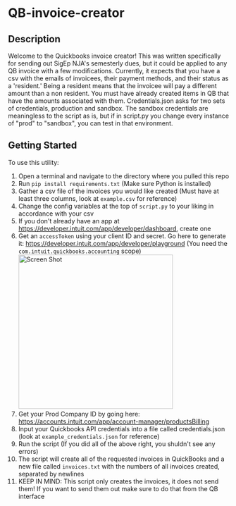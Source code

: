 # QB-invoice-creator

## Description
Welcome to the Quickbooks invoice creator! This was written specifically for sending out SigEp NJA's semesterly dues, but it could be applied to any QB invoice with a few modifications. Currently, it expects that you have a csv with the emails of invoicees, their payment methods, and their status as a 'resident.' Being a resident means that the invoicee will pay a different amount than a non resident. You must have already created items in QB that have the amounts associated with them. Credentials.json asks for two sets of credentials, production and sandbox. The sandbox credentials are meaningless to the script as is, but if in script.py you change every instance of "prod" to "sandbox", you can test in that environment.

## Getting Started
To use this utility:
1. Open a terminal and navigate to the directory where you pulled this repo
2. Run `pip install requirements.txt` (Make sure Python is installed)
3. Gather a csv file of the invoices you would like created (Must have at least three columns, look at `example.csv` for reference)
4. Change the config variables at the top of `script.py` to your liking in accordance with your csv
5. If you don't already have an app at https://developer.intuit.com/app/developer/dashboard, create one
6. Get an `accessToken` using your client ID and secret. Go here to generate it: https://developer.intuit.com/app/developer/playground (You need the `com.intuit.quickbooks.accounting` scope)
    <img width="350" alt="Screen Shot" src="https://user-images.githubusercontent.com/45152459/152077032-e6cb2151-cec9-4f84-913b-6fe7d29059f4.png">
7. Get your Prod Company ID by going here: https://accounts.intuit.com/app/account-manager/productsBilling
8. Input your Quickbooks API credentials into a file called credentials.json (look at `example_credentials.json` for reference)
9. Run the script (If you did all of the above right, you shuldn't see any errors)
10. The script will create all of the requested invoices in QuickBooks and a new file called `invoices.txt` with the numbers of all invoices created, separated by newlines
11. KEEP IN MIND: This script only creates the invoices, it does not send them! If you want to send them out make sure to do that from the QB interface
